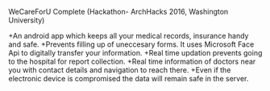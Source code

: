 WeCareForU Complete (Hackathon- ArchHacks 2016, Washington University)

+An android app which keeps all your medical records, insurance handy and safe.
+Prevents filling up of uneccesary forms. It uses Microsoft Face Api to digitally transfer your information.
+Real time updation prevents going to the hospital for report collection.
+Real time information of doctors near you with contact details and navigation to reach there.
+Even if the electronic device is compromised the data will remain safe in the server.
